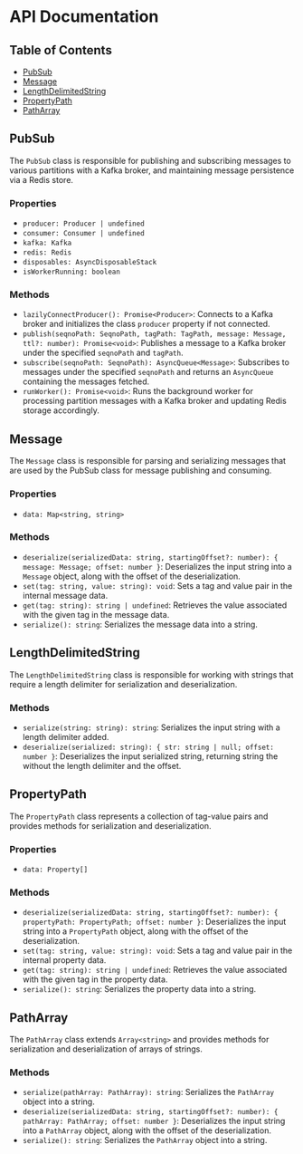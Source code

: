 # API Documentation

## Table of Contents

- [PubSub](#pubsub)
- [Message](#message)
- [LengthDelimitedString](#lengthdelimitedstring)
- [PropertyPath](#propertypath)
- [PathArray](#patharray)

## PubSub

The `PubSub` class is responsible for publishing and subscribing messages to various partitions with a Kafka broker, and maintaining message persistence via a Redis store.

### Properties

- `producer: Producer | undefined`
- `consumer: Consumer | undefined`
- `kafka: Kafka`
- `redis: Redis`
- `disposables: AsyncDisposableStack`
- `isWorkerRunning: boolean`

### Methods

- `lazilyConnectProducer(): Promise<Producer>`: Connects to a Kafka broker and initializes the class `producer` property if not connected.
- `publish(seqnoPath: SeqnoPath, tagPath: TagPath, message: Message, ttl?: number): Promise<void>`: Publishes a message to a Kafka broker under the specified `seqnoPath` and `tagPath`.
- `subscribe(seqnoPath: SeqnoPath): AsyncQueue<Message>`: Subscribes to messages under the specified `seqnoPath` and returns an `AsyncQueue` containing the messages fetched.
- `runWorker(): Promise<void>`: Runs the background worker for processing partition messages with a Kafka broker and updating Redis storage accordingly.

## Message

The `Message` class is responsible for parsing and serializing messages that are used by the PubSub class for message publishing and consuming.

### Properties

- `data: Map<string, string>`

### Methods

- `deserialize(serializedData: string, startingOffset?: number): { message: Message; offset: number }`: Deserializes the input string into a `Message` object, along with the offset of the deserialization.
- `set(tag: string, value: string): void`: Sets a tag and value pair in the internal message data.
- `get(tag: string): string | undefined`: Retrieves the value associated with the given tag in the message data.
- `serialize(): string`: Serializes the message data into a string.

## LengthDelimitedString

The `LengthDelimitedString` class is responsible for working with strings that require a length delimiter for serialization and deserialization.

### Methods

- `serialize(string: string): string`: Serializes the input string with a length delimiter added.
- `deserialize(serialized: string): { str: string | null; offset: number }`: Deserializes the input serialized string, returning string the without the length delimiter and the offset.

## PropertyPath

The `PropertyPath` class represents a collection of tag-value pairs and provides methods for serialization and deserialization.

### Properties

- `data: Property[]`

### Methods

- `deserialize(serializedData: string, startingOffset?: number): { propertyPath: PropertyPath; offset: number }`: Deserializes the input string into a `PropertyPath` object, along with the offset of the deserialization.
- `set(tag: string, value: string): void`: Sets a tag and value pair in the internal property data.
- `get(tag: string): string | undefined`: Retrieves the value associated with the given tag in the property data.
- `serialize(): string`: Serializes the property data into a string.

## PathArray

The `PathArray` class extends `Array<string>` and provides methods for serialization and deserialization of arrays of strings.

### Methods

- `serialize(pathArray: PathArray): string`: Serializes the `PathArray` object into a string.
- `deserialize(serializedData: string, startingOffset?: number): { pathArray: PathArray; offset: number }`: Deserializes the input string into a `PathArray` object, along with the offset of the deserialization.
- `serialize(): string`: Serializes the `PathArray` object into a string.
